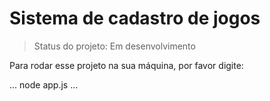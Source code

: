 <h1> Sistema de cadastro de jogos </h1>

> Status do projeto: Em desenvolvimento

Para rodar esse projeto na sua máquina, por favor digite:

...
node app.js
...
